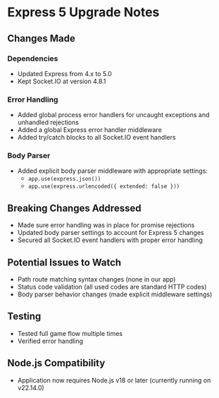 # Express 5 Upgrade Notes

## Changes Made

### Dependencies
- Updated Express from 4.x to 5.0
- Kept Socket.IO at version 4.8.1

### Error Handling
- Added global process error handlers for uncaught exceptions and unhandled rejections
- Added a global Express error handler middleware
- Added try/catch blocks to all Socket.IO event handlers

### Body Parser
- Added explicit body parser middleware with appropriate settings:
  - `app.use(express.json())`
  - `app.use(express.urlencoded({ extended: false }))`

## Breaking Changes Addressed
- Made sure error handling was in place for promise rejections
- Updated body parser settings to account for Express 5 changes
- Secured all Socket.IO event handlers with proper error handling

## Potential Issues to Watch
- Path route matching syntax changes (none in our app)
- Status code validation (all used codes are standard HTTP codes)
- Body parser behavior changes (made explicit middleware settings)

## Testing
- Tested full game flow multiple times
- Verified error handling

## Node.js Compatibility
- Application now requires Node.js v18 or later (currently running on v22.14.0) 